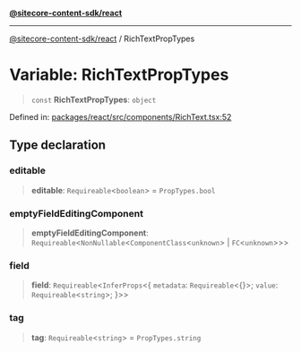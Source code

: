 [**@sitecore-content-sdk/react**](../README.md)

***

[@sitecore-content-sdk/react](../README.md) / RichTextPropTypes

# Variable: RichTextPropTypes

> `const` **RichTextPropTypes**: `object`

Defined in: [packages/react/src/components/RichText.tsx:52](https://github.com/Sitecore/xmc-jss-dev/blob/dfe05bf848bf53c7c66dabdbf3217e55f8de497c/packages/react/src/components/RichText.tsx#L52)

## Type declaration

### editable

> **editable**: `Requireable`\<`boolean`\> = `PropTypes.bool`

### emptyFieldEditingComponent

> **emptyFieldEditingComponent**: `Requireable`\<`NonNullable`\<`ComponentClass`\<`unknown`\> \| `FC`\<`unknown`\>\>\>

### field

> **field**: `Requireable`\<`InferProps`\<\{ `metadata`: `Requireable`\<\{\}\>; `value`: `Requireable`\<`string`\>; \}\>\>

### tag

> **tag**: `Requireable`\<`string`\> = `PropTypes.string`
